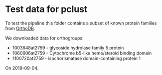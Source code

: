 # Test data for pclust


To test the pipeline this folder contains a subset of known protein families from [OrthoDB](https://www.orthodb.org/).

We downloaded data for orthogroups:

- 1003648at2759 - glycoside hydrolase family 5 protein
- 1060606at2759 - Cytochrome b5-like heme/steroid binding domain
- 1100720at2759 - isochorismatase domain-containing protein 1


On 2019-09-04.
